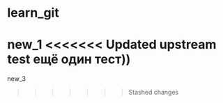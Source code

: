 # learn_git

new_1
<<<<<<< Updated upstream
test
ещё один тест))
=======

new_3
>>>>>>> Stashed changes
